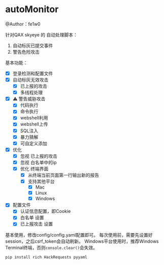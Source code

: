 # autoMonitor
@Author：fe1w0

针对QAX skyeye 的 自动处理脚本：
1. 自动标灰已提交事件
2. 警告危险攻击

基本功能：
- [x] 登录检测和配置文件
- [x] 自动标灰无效攻击
	- [x] 已上报的攻击
	- [x] 多线程处理
- [x] ⚠️  警告威胁攻击
	- [x] 代码执行
	- [x] 命令执行
	- [x] webshell利用
	- [x] webshell上传
	- [x] SQL注入
	- [x] 暴力猜解
	- [x] 可自定义添加
- [x] 优化
	- [x] 忽视 已上报的攻击
	- [x] 忽视 白名单中的ip 
	- [x] 优化 终端界面
		- [x] 从终端当前页面第一行输出新的报告
		- [x] 支持其他平台
			- [x] Mac
			- [x] Linux
			- [x] Windows
- [x] 配置文件
	- [x] 认证信息配置，即Cookie
	- [x] 白名单 设置
	- [x] 已上报攻击 设置

基本使用，修改config/config.yaml配置即可。
每次使用前，需要先设置好session，之后csrf_token会自动刷新。
Windows平台使用时，推荐Windows Terminal终端，否则`console.clear()`会失效。

```bash
pip install rich HackRequests pyyaml

```
